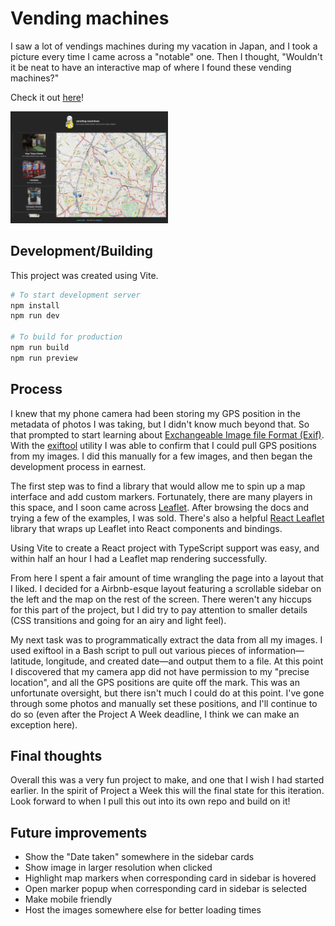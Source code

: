# Vending machines
I saw a lot of vendings machines during my vacation in Japan, and I took a picture every time I came across a "notable" one. Then I thought, "Wouldn't it be neat to have an interactive map of where I found these vending machines?"

Check it out [here](http://vendingmachines.kevinzou.xyz)!

<img src="screenshot.png" alt="drawing" width="50%"/>

## Development/Building
This project was created using Vite.

```bash
# To start development server
npm install
npm run dev

# To build for production
npm run build
npm run preview
```

## Process
I knew that my phone camera had been storing my GPS position in the metadata of photos I was taking, but I didn't know much beyond that. So that prompted to start learning about [Exchangeable Image file Format (Exif)](https://en.wikipedia.org/wiki/Exif). With the [exiftool](https://exiftool.org) utility I was able to confirm that I could pull GPS positions from my images. I did this manually for a few images, and then began the development process in earnest.

The first step was to find a library that would allow me to spin up a map interface and add custom markers. Fortunately, there are many players in this space, and I soon came across [Leaflet](https://leafletjs.com). After browsing the docs and trying a few of the examples, I was sold. There's also a helpful [React Leaflet](https://react-leaflet.js.org) library that wraps up Leaflet into React components and bindings.

Using Vite to create a React project with TypeScript support was easy, and within half an hour I had a Leaflet map rendering successfully.

From here I spent a fair amount of time wrangling the page into a layout that I liked. I decided for a Airbnb-esque layout featuring a scrollable sidebar on the left and the map on the rest of the screen. There weren't any hiccups for this part of the project, but I did try to pay attention to smaller details (CSS transitions and going for an airy and light feel).

My next task was to programmatically extract the data from all my images. I used exiftool in a Bash script to pull out various pieces of information&mdash;latitude, longitude, and created date&mdash;and output them to a file. At this point I discovered that my camera app did not have permission to my "precise location", and all the GPS positions are quite off the mark. This was an unfortunate oversight, but there isn't much I could do at this point. I've gone through some photos and manually set these positions, and I'll continue to do so (even after the Project A Week deadline, I think we can make an exception here).

## Final thoughts
Overall this was a very fun project to make, and one that I wish I had started earlier. In the spirit of Project a Week this will the final state for this iteration. Look forward to when I pull this out into its own repo and build on it!

## Future improvements
- Show the "Date taken" somewhere in the sidebar cards
- Show image in larger resolution when clicked
- Highlight map markers when corresponding card in sidebar is hovered
- Open marker popup when corresponding card in sidebar is selected
- Make mobile friendly
- Host the images somewhere else for better loading times
